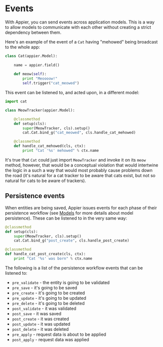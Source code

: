 # Events

With Appier, you can send events across application models. This is a way to allow
models to communicate with each other without creating a strict dependency between
them. 

Here's an example of the event of a `Cat` having "mehowed" being broadcast to the 
whole app:

```python
class Cat(appier.Model):
    
    name = appier.field()
	
    def meow(self):
        print "Meoooow!"
        self.trigger("cat_meowed")
``` 

This event can be listened to, and acted upon, in a different model:

```python
import cat

class MeowTracker(appier.Model):

    @classmethod
    def setup(cls):
        super(MeowTracker, cls).setup()
        cat.Cat.bind_g("cat_meowed", cls.handle_cat_mehowed)

    @classmethod
    def handle_cat_mehowed(cls, ctx):
        print "Cat '%s' mehowed" % ctx.name
``` 

It's true that `Cat` could just import `MeowTracker` and invoke it
on its `meow` method, however, that would be a conceptual violation
that would intertwine the logic in a such a way that would most probably
cause problems down the road (it's natural for a cat tracker to be aware
that cats exist, but not so natural for cats to be aware of trackers).

## Persistence events

When entities are being saved, Appier issues events for each phase
of their persistence workflow (see [Models](doc/models.md) for more
details about model persistence). These can be listened to in the 
very same way:

```python
@classmethod
def setup(cls):
    super(MeowTracker, cls).setup()
    cat.Cat.bind_g("post_create", cls.handle_post_create)

@classmethod
def handle_cat_post_create(cls, ctx):
    print "Cat '%s' was born" % ctx.name
```

The following is a list of the persistence workflow events that 
can be listened to:

* `pre_validate` - the entity is going to be validated
* `pre_save` - it's going to be saved
* `pre_create` - it's going to be created
* `pre_update` - it's going to be updated
* `pre_delete` - it's going to be deleted
* `post_validate` - it was validated
* `post_save` - it was saved
* `post_create` - it was created
* `post_update` - it was updated
* `post_delete` - it was deleted
* `pre_apply` - request data is about to be applied
* `post_apply` - request data was applied

